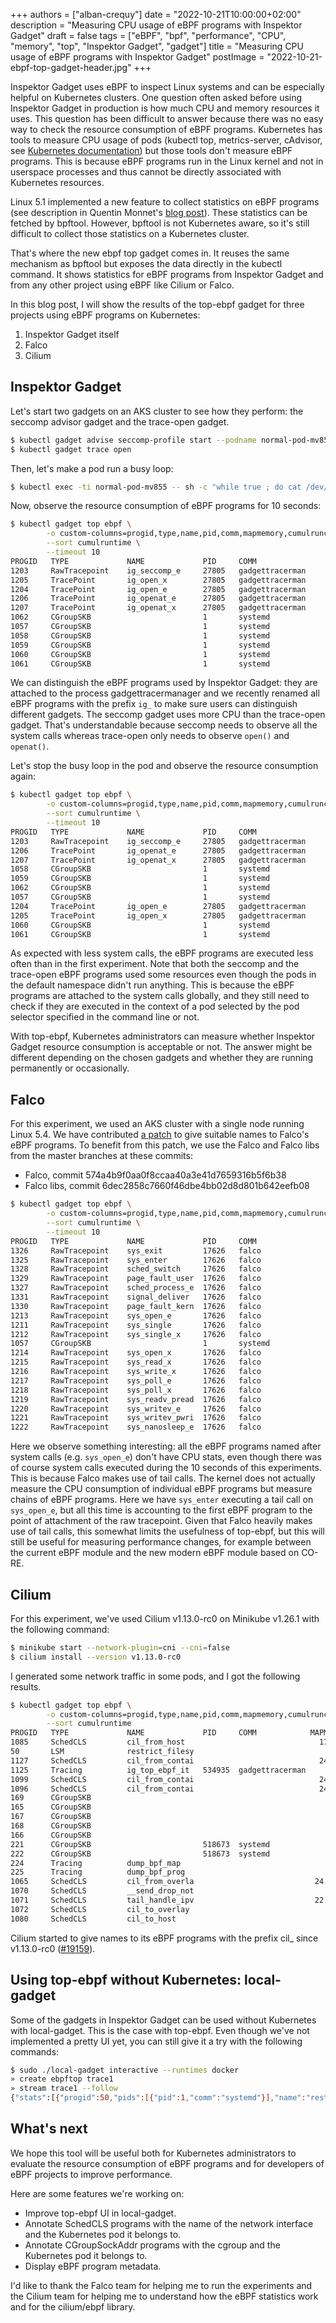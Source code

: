 +++
authors = ["alban-crequy"]
date = "2022-10-21T10:00:00+02:00"
description = "Measuring CPU usage of eBPF programs with Inspektor Gadget"
draft = false
tags = ["eBPF", "bpf", "performance", "CPU", "memory", "top", "Inspektor Gadget", "gadget"]
title = "Measuring CPU usage of eBPF programs with Inspektor Gadget"
postImage = "2022-10-21-ebpf-top-gadget-header.jpg"
+++

Inspektor Gadget uses eBPF to inspect Linux systems and can be
especially helpful on Kubernetes clusters. One question often asked
before using Inspektor Gadget in production is how much CPU and memory
resources it uses. This question has been difficult to answer because
there was no easy way to check the resource consumption of eBPF
programs. Kubernetes has tools to measure CPU usage of pods (kubectl
top, metrics-server, cAdvisor, see [Kubernetes
documentation](https://kubernetes.io/docs/tasks/debug/debug-cluster/resource-usage-monitoring/))
but those tools don't measure eBPF programs. This is because eBPF
programs run in the Linux kernel and not in userspace processes and thus
cannot be directly associated with Kubernetes resources.

Linux 5.1 implemented a new feature to collect statistics on eBPF
programs (see description in Quentin Monnet's [blog
post](https://qmonnet.github.io/whirl-offload/2021/09/23/bpftool-features-thread/#programs-statistics)).
These statistics can be fetched by bpftool. However, bpftool is not
Kubernetes aware, so it's still difficult to collect those statistics on
a Kubernetes cluster.

That's where the new ebpf top gadget comes in. It reuses the same
mechanism as bpftool but exposes the data directly in the kubectl
command. It shows statistics for eBPF programs from Inspektor Gadget and
from any other project using eBPF like Cilium or Falco.

In this blog post, I will show the results of the top-ebpf gadget for
three projects using eBPF programs on Kubernetes:

1. Inspektor Gadget itself
2. Falco
3. Cilium

## Inspektor Gadget

Let's start two gadgets on an AKS cluster to see how they perform: the
seccomp advisor gadget and the trace-open gadget.

```bash
$ kubectl gadget advise seccomp-profile start --podname normal-pod-mv855
$ kubectl gadget trace open
```

Then, let's make a pod run a busy loop:

```bash
$ kubectl exec -ti normal-pod-mv855 -- sh -c "while true ; do cat /dev/null ; done"
```

Now, observe the resource consumption of eBPF programs for 10 seconds:

```bash
$ kubectl gadget top ebpf \
        -o custom-columns=progid,type,name,pid,comm,mapmemory,cumulruncount,cumulruntime \
        --sort cumulruntime \
        --timeout 10
PROGID   TYPE             NAME             PID     COMM                      MAPMEMORY CUMULRUNCOUNT CUMULRUNTIME
1203     RawTracepoint    ig_seccomp_e     27805   gadgettracerman              509KiB       1873670   1.2693767s
1205     TracePoint       ig_open_x        27805   gadgettracerman              212KiB         14848   215.5186ms
1204     TracePoint       ig_open_e        27805   gadgettracerman              212KiB         14848    18.4793ms
1206     TracePoint       ig_openat_e      27805   gadgettracerman              212KiB         36647    10.1631ms
1207     TracePoint       ig_openat_x      27805   gadgettracerman              212KiB         36648     3.9473ms
1062     CGroupSKB                         1       systemd                         44B             0           0s
1057     CGroupSKB                         1       systemd                         44B             0           0s
1058     CGroupSKB                         1       systemd                         44B             0           0s
1059     CGroupSKB                         1       systemd                         44B             0           0s
1060     CGroupSKB                         1       systemd                         44B             0           0s
1061     CGroupSKB                         1       systemd                         44B             0           0s
```

We can distinguish the eBPF programs used by Inspektor Gadget: they are
attached to the process gadgettracermanager and we recently renamed all
eBPF programs with the prefix `ig_` to make sure users can distinguish
different gadgets. The seccomp gadget uses more CPU than the trace-open
gadget. That's understandable because seccomp needs to observe all the
system calls whereas trace-open only needs to observe `open()` and
`openat()`.

Let's stop the busy loop in the pod and observe the resource consumption
again:

```bash
$ kubectl gadget top ebpf \
        -o custom-columns=progid,type,name,pid,comm,mapmemory,cumulruncount,cumulruntime \
        --sort cumulruntime \
        --timeout 10
PROGID   TYPE             NAME             PID     COMM                      MAPMEMORY CUMULRUNCOUNT CUMULRUNTIME
1203     RawTracepoint    ig_seccomp_e     27805   gadgettracerman              509KiB        340671   207.0367ms
1206     TracePoint       ig_openat_e      27805   gadgettracerman              212KiB         37446     10.252ms
1207     TracePoint       ig_openat_x      27805   gadgettracerman              212KiB         37445      3.995ms
1058     CGroupSKB                         1       systemd                         44B             0           0s
1059     CGroupSKB                         1       systemd                         44B             0           0s
1062     CGroupSKB                         1       systemd                         44B             0           0s
1057     CGroupSKB                         1       systemd                         44B             0           0s
1204     TracePoint       ig_open_e        27805   gadgettracerman              212KiB             0           0s
1205     TracePoint       ig_open_x        27805   gadgettracerman              212KiB             0           0s
1060     CGroupSKB                         1       systemd                         44B             0           0s
1061     CGroupSKB                         1       systemd                         44B             0           0s
```

As expected with less system calls, the eBPF programs are executed less
often than in the first experiment. Note that both the seccomp and the
trace-open eBPF programs used some resources even though the pods in the
default namespace didn't run anything. This is because the eBPF programs
are attached to the system calls globally, and they still need to check
if they are executed in the context of a pod selected by the pod
selector specified in the command line or not.

With top-ebpf, Kubernetes administrators can measure whether Inspektor
Gadget resource consumption is acceptable or not. The answer might be
different depending on the chosen gadgets and whether they are running
permanently or occasionally.

## Falco

For this experiment, we used an AKS cluster with a single node running
Linux 5.4. We have contributed [a
patch](https://github.com/falcosecurity/libs/pull/559) to give suitable
names to Falco's eBPF programs. To benefit from this patch, we use the
Falco and Falco libs from the master branches at these commits:

- Falco, commit 574a4b9f0aa0f8ccaa40a3e41d7659316b5f6b38
- Falco libs, commit 6dec2858c7660f46dbe4bb02d8d801b642eefb08

```bash
$ kubectl gadget top ebpf \
        -o custom-columns=progid,type,name,pid,comm,mapmemory,cumulruncount,cumulruntime \
        --sort cumulruntime \
        --timeout 10
PROGID   TYPE             NAME             PID     COMM                      MAPMEMORY CUMULRUNCOUNT CUMULRUNTIME
1326     RawTracepoint    sys_exit         17626   falco                      31.88KiB        319243   171.8727ms
1325     RawTracepoint    sys_enter        17626   falco                      31.88KiB        319046   155.0668ms
1328     RawTracepoint    sched_switch     17626   falco                      23.88KiB         64380    92.4077ms
1329     RawTracepoint    page_fault_user  17626   falco                      23.88KiB         78504     6.6047ms
1327     RawTracepoint    sched_process_e  17626   falco                      23.88KiB           360      647.8µs
1331     RawTracepoint    signal_deliver   17626   falco                      23.88KiB           568        302µs
1330     RawTracepoint    page_fault_kern  17626   falco                      23.88KiB          1449        243µs
1213     RawTracepoint    sys_open_e       17626   falco                      1.597MiB             0           0s
1211     RawTracepoint    sys_single       17626   falco                      1.597MiB             0           0s
1212     RawTracepoint    sys_single_x     17626   falco                      1.597MiB             0           0s
1057     CGroupSKB                         1       systemd                         44B             0           0s
1214     RawTracepoint    sys_open_x       17626   falco                      1.597MiB             0           0s
1215     RawTracepoint    sys_read_x       17626   falco                      1.597MiB             0           0s
1216     RawTracepoint    sys_write_x      17626   falco                      1.597MiB             0           0s
1217     RawTracepoint    sys_poll_e       17626   falco                      1.597MiB             0           0s
1218     RawTracepoint    sys_poll_x       17626   falco                      1.597MiB             0           0s
1219     RawTracepoint    sys_readv_pread  17626   falco                      1.597MiB             0           0s
1220     RawTracepoint    sys_writev_e     17626   falco                      1.597MiB             0           0s
1221     RawTracepoint    sys_writev_pwri  17626   falco                      1.597MiB             0           0s
1222     RawTracepoint    sys_nanosleep_e  17626   falco                      1.597MiB             0           0s
```

Here we observe something interesting: all the eBPF programs named after
system calls (e.g. `sys_open_e`) don't have CPU stats, even though there
was of course system calls executed during the 10 seconds of this
experiments. This is because Falco makes use of tail calls. The kernel
does not actually measure the CPU consumption of individual eBPF
programs but measure chains of eBPF programs. Here we have `sys_enter`
executing a tail call on `sys_open_e`, but all this time is accounting to
the first eBPF program to the point of attachment of the raw tracepoint.
Given that Falco heavily makes use of tail calls, this somewhat limits
the usefulness of top-ebpf, but this will still be useful for measuring
performance changes, for example between the current eBPF module and the
new modern eBPF module based on CO-RE.

## Cilium

For this experiment, we've used Cilium v1.13.0-rc0 on Minikube v1.26.1
with the following command:

```bash
$ minikube start --network-plugin=cni --cni=false
$ cilium install --version v1.13.0-rc0
```

I generated some network traffic in some pods, and I got the following
results.

```bash
$ kubectl gadget top ebpf \
        -o custom-columns=progid,type,name,pid,comm,mapmemory,cumulruncount,cumulruntime \
        --sort cumulruntime
PROGID   TYPE             NAME             PID     COMM            MAPMEMORY CUMULRUNCOUNT CUMULRUNTIME
1085     SchedCLS         cil_from_host                              17.6MiB         36622 170.998549ms
50       LSM              restrict_filesy                              24KiB        237237 143.289403ms
1127     SchedCLS         cil_from_contai                            24.3KiB         33348 117.345734ms
1125     Tracing          ig_top_ebpf_it   534935  gadgettracerman       12B        384533  42.150638ms
1099     SchedCLS         cil_from_contai                            24.3KiB           295   5.111228ms
1096     SchedCLS         cil_from_contai                            24.3KiB            31    804.081µs
169      CGroupSKB                                                        0B             0           0s
165      CGroupSKB                                                        0B             0           0s
167      CGroupSKB                                                        0B             0           0s
168      CGroupSKB                                                        0B             0           0s
166      CGroupSKB                                                        0B             0           0s
221      CGroupSKB                         518673  systemd                0B             0           0s
222      CGroupSKB                         518673  systemd                0B             0           0s
224      Tracing          dump_bpf_map                                  102B             0           0s
225      Tracing          dump_bpf_prog                                 102B             0           0s
1065     SchedCLS         cil_from_overla                           24.33KiB             0           0s
1070     SchedCLS         __send_drop_not                                32B             0           0s
1071     SchedCLS         tail_handle_ipv                           22.35MiB             0           0s
1072     SchedCLS         cil_to_overlay                                  0B             0           0s
1080     SchedCLS         cil_to_host                                  24KiB             0           0s
```

Cilium started to give names to its eBPF programs with the prefix cil_
since v1.13.0-rc0
([#19159](https://github.com/cilium/cilium/pull/19159)).

## Using top-ebpf without Kubernetes: local-gadget

Some of the gadgets in Inspektor Gadget can be used without Kubernetes
with local-gadget. This is the case with top-ebpf. Even though we've not
implemented a pretty UI yet, you can still give it a try with the
following commands:

```bash
$ sudo ./local-gadget interactive --runtimes docker
» create ebpftop trace1
» stream trace1 --follow
{"stats":[{"progid":50,"pids":[{"pid":1,"comm":"systemd"}],"name":"restrict_filesy","type":"LSM","totalRuntime":55801042,"totalRunCount":85641},...
```

## What's next

We hope this tool will be useful both for Kubernetes administrators to
evaluate the resource consumption of eBPF programs and for developers of
eBPF projects to improve performance.

Here are some features we're working on:

- Improve top-ebpf UI in local-gadget.
- Annotate SchedCLS programs with the name of the network interface and
  the Kubernetes pod it belongs to.
- Annotate CGroupSockAddr programs with the cgroup and the Kubernetes
  pod it belongs to.
- Display eBPF program metadata.

I'd like to thank the Falco team for helping me to run the experiments
and the Cilium team for helping me to understand how the eBPF statistics
work and for the cilium/ebpf library.
